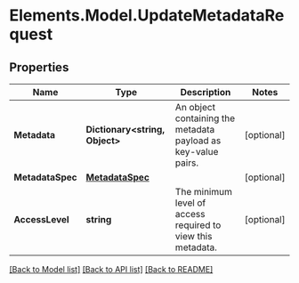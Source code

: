 # Elements.Model.UpdateMetadataRequest

## Properties

Name | Type | Description | Notes
------------ | ------------- | ------------- | -------------
**Metadata** | **Dictionary&lt;string, Object&gt;** | An object containing the metadata payload as key-value pairs. | [optional] 
**MetadataSpec** | [**MetadataSpec**](MetadataSpec.md) |  | [optional] 
**AccessLevel** | **string** | The minimum level of access required to view this metadata. | [optional] 

[[Back to Model list]](../README.md#documentation-for-models) [[Back to API list]](../README.md#documentation-for-api-endpoints) [[Back to README]](../README.md)

